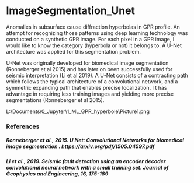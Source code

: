 # ImageSegmentation_Unet

Anomalies in subsurface cause diffraction hyperbolas in GPR profile. An attempt for recognizing those patterns using deep learning technology was conducted on a synthetic GPR image. For each pixel in a GPR image, I would like to know the category (hyperbola or not) it belongs to. A U-Net architecture was applied for this segmentation problem. 

U-Net was originally developed for biomedical image segmentation (Ronneberger et al 2015) and has later on been successfully used for seismic interpretation (Li et al 2019). A U-Net consists of a contracting path which follows the typical architecture of a convolutional network, and a symmetric expanding path that enables precise localization. I t has advantage in requiring less training images and yielding more precise segmentations (Ronneberger et al 2015).

L:\Documents\0_Jupyter\1_ML_GPR_hyperbole\Picture1.png

### References
##### Ronneberger et al., 2015. U Net: Convolutional Networks for biomedical image segmentation . https://arxiv.org/pdf/1505.04597.pdf
##### Li et al., 2019. Seismic fault detection using an encoder decoder convolutional neural network with a small training set. Journal of Geophysics and Engineering, 16, 175-189
